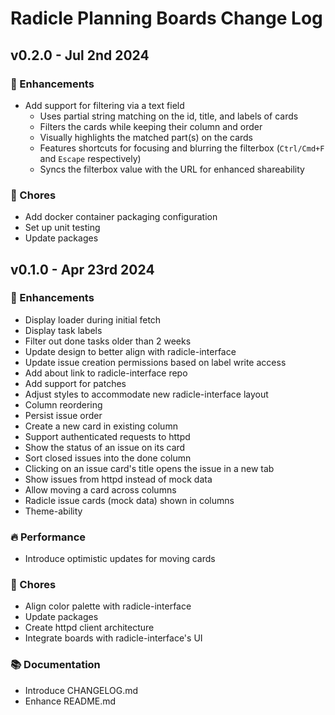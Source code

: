 # Radicle Planning Boards Change Log

## **v0.2.0** - Jul 2nd 2024

### 🚀 Enhancements

- Add support for filtering via a text field
  - Uses partial string matching on the id, title, and labels of cards
  - Filters the cards while keeping their column and order
  - Visually highlights the matched part(s) on the cards
  - Features shortcuts for focusing and blurring the filterbox (`Ctrl/Cmd+F` and `Escape` respectively)
  - Syncs the filterbox value with the URL for enhanced shareability

### 🧹 Chores

- Add docker container packaging configuration
- Set up unit testing
- Update packages

## **v0.1.0** - Apr 23rd 2024

### 🚀 Enhancements

- Display loader during initial fetch
- Display task labels
- Filter out done tasks older than 2 weeks
- Update design to better align with radicle-interface
- Update issue creation permissions based on label write access
- Add about link to radicle-interface repo
- Add support for patches
- Adjust styles to accommodate new radicle-interface layout
- Column reordering
- Persist issue order
- Create a new card in existing column
- Support authenticated requests to httpd
- Show the status of an issue on its card
- Sort closed issues into the done column
- Clicking on an issue card's title opens the issue in a new tab
- Show issues from httpd instead of mock data
- Allow moving a card across columns
- Radicle issue cards (mock data) shown in columns
- Theme-ability

### 🔥 Performance

- Introduce optimistic updates for moving cards

### 🧹 Chores

- Align color palette with radicle-interface
- Update packages
- Create httpd client architecture
- Integrate boards with radicle-interface's UI

### 📚 Documentation

- Introduce CHANGELOG.md
- Enhance README.md
